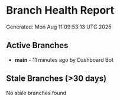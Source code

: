 # Branch Health Report
Generated: Mon Aug 11 09:53:13 UTC 2025

## Active Branches
- **main** - 11 minutes ago by Dashboard Bot

## Stale Branches (>30 days)
No stale branches found
